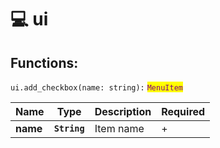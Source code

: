 # 💻 ui

## Functions:

`ui.add_checkbox(name: string):` <mark style="color:purple;">`MenuItem`</mark>

| Name     | Type         | Description | Required |
| -------- | ------------ | ----------- | -------- |
| **name** | **`String`** | Item name   | +        |
